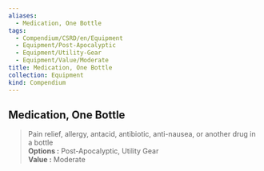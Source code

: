 ```yaml
---
aliases:
  - Medication, One Bottle
tags:
  - Compendium/CSRD/en/Equipment
  - Equipment/Post-Apocalyptic
  - Equipment/Utility-Gear
  - Equipment/Value/Moderate
title: Medication, One Bottle
collection: Equipment
kind: Compendium
---
```

## Medication, One Bottle  
  
>Pain relief, allergy, antacid, antibiotic, anti-nausea, or another drug in a bottle  
> **Options :** Post-Apocalyptic, Utility Gear  
> **Value :** Moderate